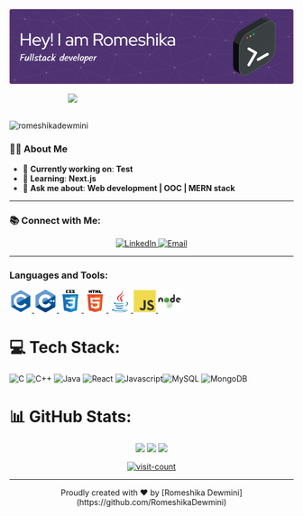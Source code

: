 ![Header](./github-header-image.png)

<img align="right" src="https://user-images.githubusercontent.com/74038190/213760705-0d5bf320-4f43-4352-b74b-0889ae726bf7.gif" width="400">
<br><br>
<p align="left"> <img src="https://komarev.com/ghpvc/?username=romeshikadewmini&label=Profile%20views&color=0e75b6&style=flat" alt="romeshikadewmini" /> </p>

### 👨‍💻 About Me
- 🔭 **Currently working on**: **Test**
- 🌱 **Learning**: **Next.js**
- 💬 **Ask me about**: **Web development | OOC | MERN stack**

---

### 📚 Connect with Me:
<p align="center">
  <a href="[https://www.linkedin.com/in/romeshikadewmini/](https://www.linkedin.com/in/romeshika-dewmini-87216530b/)" target="_blank">
    <img src="https://img.shields.io/badge/LinkedIn-%2300A1F1.svg?style=flat&logo=linkedin&logoColor=white" alt="LinkedIn"/>
  </a>
  <a href="romeshikadewmini100@gmail.com" target="_blank">
    <img src="https://img.shields.io/badge/Email-%23E60000.svg?style=flat&logo=gmail&logoColor=white" alt="Email"/>
  </a>
</p>

---
<p align="left">
</p>

<h3 align="left">Languages and Tools:</h3>
<p align="left"> <a href="https://www.cprogramming.com/" target="_blank" rel="noreferrer"> <img src="https://raw.githubusercontent.com/devicons/devicon/master/icons/c/c-original.svg" alt="c" width="40" height="40"/> </a> <a href="https://www.w3schools.com/cpp/" target="_blank" rel="noreferrer"> <img src="https://raw.githubusercontent.com/devicons/devicon/master/icons/cplusplus/cplusplus-original.svg" alt="cplusplus" width="40" height="40"/> </a> <a href="https://www.w3schools.com/css/" target="_blank" rel="noreferrer"> <img src="https://raw.githubusercontent.com/devicons/devicon/master/icons/css3/css3-original-wordmark.svg" alt="css3" width="40" height="40"/> </a> <a href="https://www.w3.org/html/" target="_blank" rel="noreferrer"> <img src="https://raw.githubusercontent.com/devicons/devicon/master/icons/html5/html5-original-wordmark.svg" alt="html5" width="40" height="40"/> </a> <a href="https://www.java.com" target="_blank" rel="noreferrer"> <img src="https://raw.githubusercontent.com/devicons/devicon/master/icons/java/java-original.svg" alt="java" width="40" height="40"/> </a> <a href="https://developer.mozilla.org/en-US/docs/Web/JavaScript" target="_blank" rel="noreferrer"> <img src="https://raw.githubusercontent.com/devicons/devicon/master/icons/javascript/javascript-original.svg" alt="javascript" width="40" height="40"/> </a> <a href="https://nodejs.org" target="_blank" rel="noreferrer"> <img src="https://raw.githubusercontent.com/devicons/devicon/master/icons/nodejs/nodejs-original-wordmark.svg" alt="nodejs" width="40" height="40"/> </a> </p>

# 💻 Tech Stack:
![C](https://img.shields.io/badge/c-%2300599C.svg?style=for-the-badge&logo=c&logoColor=white) ![C++](https://img.shields.io/badge/c++-%2300599C.svg?style=for-the-badge&logo=c%2B%2B&logoColor=white) ![Java](https://img.shields.io/badge/java-%23ED8B00.svg?style=for-the-badge&logo=openjdk&logoColor=white) ![React](https://img.shields.io/badge/React-61DAFB.svg?style=for-the-badge&logo=React&logoColor=black) ![Javascript](https://img.shields.io/badge/JavaScript-F7DF1E.svg?style=for-the-badge&logo=JavaScript&logoColor=black)![MySQL](https://img.shields.io/badge/mysql-%2300000f.svg?style=for-the-badge&logo=mysql&logoColor=white) ![MongoDB](https://img.shields.io/badge/MongoDB-%234ea94b.svg?style=for-the-badge&logo=mongodb&logoColor=white)
# 📊 GitHub Stats:
<p align="center">
  <img src="https://github-readme-stats.vercel.app/api/top-langs/?username=RomeshikaDewmini&theme=chartreuse-dark&hide_border=false&include_all_commits=true&count_private=true&layout=compact" width="32%" />
  <img src="https://github-readme-stats.vercel.app/api?username=RomeshikaDewmini&theme=chartreuse-dark&hide_border=false&include_all_commits=true&count_private=true" width="32%" />
  <img src="https://github-readme-streak-stats.herokuapp.com/?user=RomeshikaDewmini&theme=chartreuse-dark&hide_border=false" width="32%" />
</p>
<p align="center">
  <a href="https://visitcount.itsvg.in">
    <img src="https://visitcount.itsvg.in/api?id=RomeshikaDewmini&icon=0&color=0" alt="visit-count" />
  </a>
</p>

---

<p align="center">
  Proudly created with ❤️ by [Romeshika Dewmini](https://github.com/RomeshikaDewmini)
</p>

<!-- Proudly created with GPRM ( https://gprm.itsvg.in ) -->
